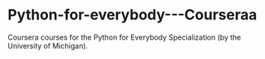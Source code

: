 # Python-for-everybody---Courseraa
Coursera courses for the Python for Everybody Specialization (by the University of Michigan).
